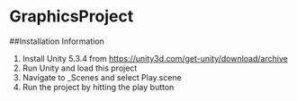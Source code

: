 # GraphicsProject

##Installation Information
1. Install Unity 5.3.4 from https://unity3d.com/get-unity/download/archive
2. Run Unity and load this project
3. Navigate to _Scenes and select Play.scene
4. Run the project by hitting the play button
